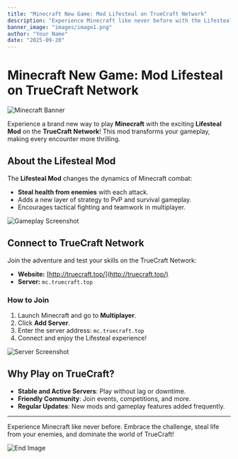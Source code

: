 ```yaml
---
title: "Minecraft New Game: Mod Lifesteal on TrueCraft Network"
description: "Experience Minecraft like never before with the Lifesteal Mod on the TrueCraft Network. Steal health, strategize, and dominate in multiplayer gameplay!"
banner_image: "images/image1.png"
author: "Your Name"
date: "2025-09-20"
---
```


# Minecraft New Game: Mod Lifesteal on TrueCraft Network

![Minecraft Banner](images/image1.png)

Experience a brand new way to play **Minecraft** with the exciting **Lifesteal Mod** on the **TrueCraft Network**! This mod transforms your gameplay, making every encounter more thrilling.

## About the Lifesteal Mod

The **Lifesteal Mod** changes the dynamics of Minecraft combat:  
- **Steal health from enemies** with each attack.  
- Adds a new layer of strategy to PvP and survival gameplay.  
- Encourages tactical fighting and teamwork in multiplayer.

![Gameplay Screenshot](images/image2.png)

## Connect to TrueCraft Network

Join the adventure and test your skills on the TrueCraft Network:  

- **Website:** [http://truecraft.top/](http://truecraft.top/)  
- **Server:** `mc.truecraft.top`

### How to Join

1. Launch Minecraft and go to **Multiplayer**.  
2. Click **Add Server**.  
3. Enter the server address: `mc.truecraft.top`  
4. Connect and enjoy the Lifesteal experience!

![Server Screenshot](images/image3.png)

## Why Play on TrueCraft?

- **Stable and Active Servers**: Play without lag or downtime.  
- **Friendly Community**: Join events, competitions, and more.  
- **Regular Updates**: New mods and gameplay features added frequently.

---

Experience Minecraft like never before. Embrace the challenge, steal life from your enemies, and dominate the world of TrueCraft!

![End Image](images/image4.png)
